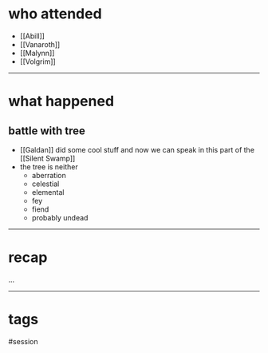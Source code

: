 # who attended

- [[Abill]]
- [[Vanaroth]]
- [[Malynn]]
- [[Volgrim]]

---
# what happened

## battle with tree
- [[Galdan]] did some cool stuff and now we can speak in this part of the [[Silent Swamp]]
- the tree is neither
	- aberration
	- celestial
	- elemental
	- fey
	- fiend
	- probably undead

---
# recap

...

---
# tags

#session